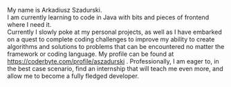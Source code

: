 My name is Arkadiusz Szadurski.  
I am currently learning to code in Java with bits and pieces of frontend where I need it.  
Currently I slowly poke at my personal projects, as well as I have embarked on a quest to complete coding challenges to improve my ability to create algorithms and solutions to problems that can be encountered no matter the framework or coding language. My profile can be found at https://coderbyte.com/profile/aszadurski .
Professionally, I am eager to, in the best case scenario, find an internship that will teach me even more, and allow me
to become a fully fledged developer.  
